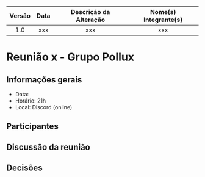 | Versão | Data | Descrição da Alteração | Nome(s) Integrante(s) |
| :----: | :--: | :--------------------: | :-------------------: |
| 1.0 | xxx | xxx | xxx |

# Reunião x - Grupo Pollux

## Informações gerais

- Data: 
- Horário: 21h
- Local: Discord (online)

## Participantes


## Discussão da reunião


## Decisões




